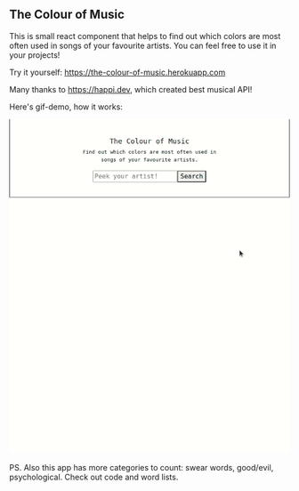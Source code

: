## The Colour of Music

This is small react component that helps to find out which colors are most often used in songs of your favourite artists.
You can feel free to use it in your projects!

Try it yourself: https://the-colour-of-music.herokuapp.com

Many thanks to https://happi.dev, which created best musical API!

Here's gif-demo, how it works:

<img width="1200" alt="gif-demo-the-colour-of-music" src="./democropped.gif">

PS. Also this app has more categories to count: swear words, good/evil, psychological. Check out code and word lists.
